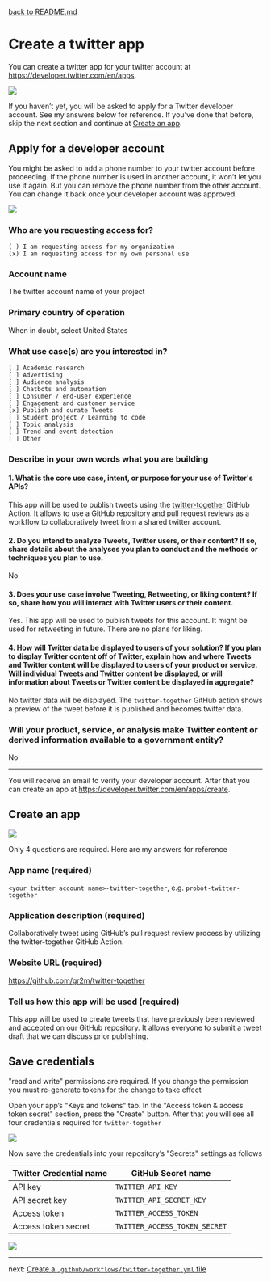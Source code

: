 [back to README.md](../README.md/#setup)

# Create a twitter app

You can create a twitter app for your twitter account at https://developer.twitter.com/en/apps.

[![](twitter-01-create-an-app.png)](https://developer.twitter.com/en/apps)

If you haven’t yet, you will be asked to apply for a Twitter developer account. See my answers below for reference. If you’ve done that before, skip the next section and continue at [Create an app](#create-an-app).

## Apply for a developer account

You might be asked to add a phone number to your twitter account before proceeding. If the phone number is used in another account, it won’t let you use it again. But you can remove the phone number from the other account. You can change it back once your developer account was approved.

![](twitter-02-sign-up-for-developer-account.png)

### Who are you requesting access for?

    ( ) I am requesting access for my organization
    (x) I am requesting access for my own personal use

### Account name

The twitter account name of your project

### Primary country of operation

When in doubt, select United States

### What use case(s) are you interested in?

    [ ] Academic research
    [ ] Advertising
    [ ] Audience analysis
    [ ] Chatbots and automation
    [ ] Consumer / end-user experience
    [ ] Engagement and customer service
    [x] Publish and curate Tweets
    [ ] Student project / Learning to code
    [ ] Topic analysis
    [ ] Trend and event detection
    [ ] Other

### Describe in your own words what you are building

#### 1. What is the core use case, intent, or purpose for your use of Twitter's APIs?

This app will be used to publish tweets using the [twitter-together](https://github.com/gr2m/twitter-together/) GitHub Action. It allows to use a GitHub repository and pull request reviews as a workflow to collaboratively tweet from a shared twitter account.

#### 2. Do you intend to analyze Tweets, Twitter users, or their content? If so, share details about the analyses you plan to conduct and the methods or techniques you plan to use.

No

#### 3. Does your use case involve Tweeting, Retweeting, or liking content? If so, share how you will interact with Twitter users or their content.

Yes. This app will be used to publish tweets for this account. It might be used for retweeting in future. There are no plans for liking.

#### 4. How will Twitter data be displayed to users of your solution? If you plan to display Twitter content off of Twitter, explain how and where Tweets and Twitter content will be displayed to users of your product or service. Will individual Tweets and Twitter content be displayed, or will information about Tweets or Twitter content be displayed in aggregate?

No twitter data will be displayed. The `twitter-together` GitHub action shows a preview of the tweet before it is published and becomes twitter data.

### Will your product, service, or analysis make Twitter content or derived information available to a government entity?

No

---

You will receive an email to verify your developer account. After that you can create an app at https://developer.twitter.com/en/apps/create.

## Create an app

![](twitter-03-create-app.png)

Only 4 questions are required. Here are my answers for reference

### App name (required)

`<your twitter account name>-twitter-together`, e.g. `probot-twitter-together`

### Application description (required)

Collaboratively tweet using GitHub’s pull request review process by utilizing the twitter-together GitHub Action.

### Website URL (required)

https://github.com/gr2m/twitter-together

### Tell us how this app will be used (required)

This app will be used to create tweets that have previously been reviewed and accepted on our GitHub repository. It allows everyone to submit a tweet draft that we can discuss prior publishing.

## Save credentials

"read and write" permissions are required. If you change the permission you must re-generate tokens for the change to take effect

Open your app’s "Keys and tokens" tab. In the "Access token & access token secret" section, press the "Create" button. After that you will see all four credentials required for `twitter-together`

![](twitter-04-keys-and-tokens.png)

Now save the credentials into your repository’s "Secrets" settings as follows

| Twitter Credential name | GitHub Secret name            |
| ----------------------- | ----------------------------- |
| API key                 | `TWITTER_API_KEY`             |
| API secret key          | `TWITTER_API_SECRET_KEY`      |
| Access token            | `TWITTER_ACCESS_TOKEN`        |
| Access token secret     | `TWITTER_ACCESS_TOKEN_SECRET` |

![](twitter-05-repository-secrets.png)

---

next: [Create a `.github/workflows/twitter-together.yml` file](02-create-twitter-together-workflow.md)
